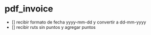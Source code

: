 # pdf_invoice


- [] recibir formato de fecha yyyy-mm-dd y convertir a dd-mm-yyyy
- [] recibir ruts sin puntos y agregar puntos